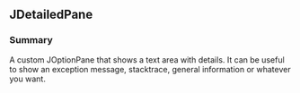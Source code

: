 ## JDetailedPane

### Summary

A custom JOptionPane that shows a text area with details. It can be useful to show
an exception message, stacktrace, general information or whatever you want.
